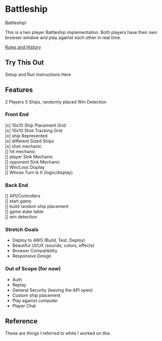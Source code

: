 # Battleship

Battleship!

This is a two player Battleship implementation. Both players have their own browser window and play against each other in real time.

[Rules and History](https://en.wikipedia.org/wiki/Battleship_%28game%29)

## Try This Out

Setup and Run Instructions Here

## Features

2 Players
5 Ships, randomly placed
Win Detection

### Front End

[x] 10x10 Ship Placement Grid  
[x] 10x10 Shot Tracking Grid  
[x] ship Represented  
[x] different Sized Ships  
[x] shot mechanic  
[] hit mechanic  
[] player Sink Mechanic  
[] opponent Sink Mechanic  
[] Win/Loss Display  
[] Whose Turn Is It (logic/display)  

### Back End

[] API/Controllers  
[] start game  
[] build random ship placement  
[] game state table  
[] win detection  

### Stretch Goals

* Deploy to AWS (Build, Test, Deploy)
* Beautiful UI/UX (sounds, colors, effects)
* Browser Compatibility
* Responsive Design

### Out of Scope (for now)

* Auth
* Replay
* General Security (leaving the API open)
* Custom ship placement
* Play against computer
* Player Chat

## Reference

These are things I referred to while I worked on this.
